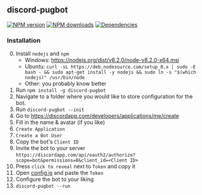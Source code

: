 ## discord-pugbot

<a href="https://www.npmjs.com/package/discord-pugbot"><img src="https://img.shields.io/npm/v/discord-pugbot.svg?maxAge=3600" alt="NPM version" /></a>
<a href="https://www.npmjs.com/package/discord-pugbot"><img src="https://img.shields.io/npm/dt/discord-pugbot.svg?maxAge=3600" alt="NPM downloads" /></a>
<a href="https://david-dm.org/hydrabolt/discord-pugbot"><img src="https://david-dm.org/awpteamoose/pugbot.svg?maxAge=3600" alt="Dependencies" /></a>

### Installation
0. Install `nodejs` and `npm`
	* Windows: https://nodejs.org/dist/v8.2.0/node-v8.2.0-x64.msi
	* Ubuntu: `curl -sL https://deb.nodesource.com/setup_8.x | sudo -E bash - && sudo apt-get install -y nodejs && sudo ln -s "$(which nodejs)" /usr/bin/node`
	* Other: you probably know better
1. Run `npm install -g discord-pugbot`
2. Navigate to a folder where you would like to store configuration for the bot.
3. Run `discord-pugbot --init`
4. Go to https://discordapp.com/developers/applications/me/create
5. Fill in the name & avatar (if you like)
6. `Create Application`
7. `Create a Bot User`
8. Copy the bot's `Client ID`
9. Invite the bot to your server `https://discordapp.com/api/oauth2/authorize?scope=bot&permissions=8&client_id=<Client ID>`
10. Press `click to reveal` next to `Token` and copy it
11. Open [config.js](https://github.com/Awpteamoose/discord-pugbot/blob/master/config.js) and paste the `Token`
12. Configure the bot to your liking
13. `discord-pugbot --run`
